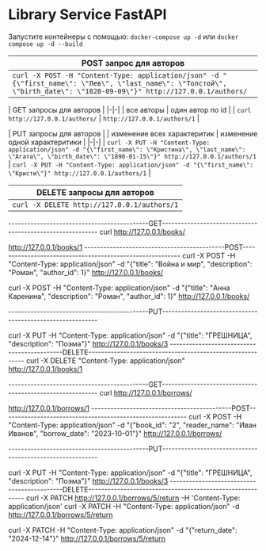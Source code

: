 
# Library Service FastAPI


Запустите контейнеры с помощью: `docker-compose up -d` или `docker compose up -d --build`



| POST запрос для авторов |
|-|
| `curl -X POST -H "Content-Type: application/json" -d "{\"first_name\": \"Лев\", \"last_name\": \"Толстой\", \"birth_date\": \"1828-09-09\"}" http://127.0.0.1/authors/` |


| GET запросы для авторов |
|-|-|
| все авторы | один автор по id |
| `curl http://127.0.0.1/authors/` | `http://127.0.0.1/authors/1` |

| PUT запросы для авторов |
| изменение всех характеритик | изменение одной характеритики |
|-|-|
| `curl -X PUT -H "Content-Type: application/json" -d "{\"first_name\": \"Кристина\", \"last_name\": \"Агата\", \"birth_date\": \"1890-01-15\"}" http://127.0.0.1/authors/1` | `curl -X PUT -H "Content-Type: application/json" -d "{\"first_name\": \"Кристи\"}" http://127.0.0.1/authors/1` |


| DELETE запросы для авторов |
|-|
| `curl -X DELETE http://127.0.0.1/authors/1` |








--------------------------------------------GET----------------------------------------------------------
curl http://127.0.0.1/books/ 

http://127.0.0.1/books/1
--------------------------------------------POST----------------------------------------------------------
curl -X POST -H "Content-Type: application/json" -d "{\"title\": \"Война и мир\", \"description\": \"Роман\", \"author_id\": 1}" http://127.0.0.1/books/

curl -X POST -H "Content-Type: application/json" -d "{\"title\": \"Анна Каренина\", \"description\": \"Роман\", \"author_id\": 1}" http://127.0.0.1/books/

--------------------------------------------PUT----------------------------------------------------------

curl -X PUT -H "Content-Type: application/json" -d "{\"title\": \"ГРЕШНИЦА\", \"description\": \"Поэма\"}" http://127.0.0.1/books/3
--------------------------------------------DELETE----------------------------------------------------------
curl -X DELETE "Content-Type: application/json" http://127.0.0.1/books/1









--------------------------------------------GET----------------------------------------------------------
curl http://127.0.0.1/borrows/ 

http://127.0.0.1/borrows/1
--------------------------------------------POST----------------------------------------------------------
curl -X POST -H "Content-Type: application/json" -d "{\"book_id\": \"2\", \"reader_name\": \"Иван Иванов\", \"borrow_date\": \"2023-10-01\"}" http://127.0.0.1/borrows/

--------------------------------------------PUT----------------------------------------------------------

curl -X PUT -H "Content-Type: application/json" -d "{\"title\": \"ГРЕШНИЦА\", \"description\": \"Поэма\"}" http://127.0.0.1/books/3
--------------------------------------------DELETE----------------------------------------------------------
curl -X PATCH http://127.0.0.1/borrows/5/return -H 'Content-Type: application/json'
curl -X PATCH -H "Content-Type: application/json" -d http://127.0.0.1/borrows/5/return

curl -X PATCH -H "Content-Type: application/json" -d "{"return_date": \"2024-12-14\"}" http://127.0.0.1/borrows/5/return
